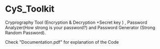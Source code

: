 # CyS_Toolkit
Cryprography Tool (Encryption &amp; Decryption +Secret key ) , Password Analyzer(How strong is your password?) and Password Generator (Strong Random Password).

Check "Documentation.pdf" for explanation of the Code 
